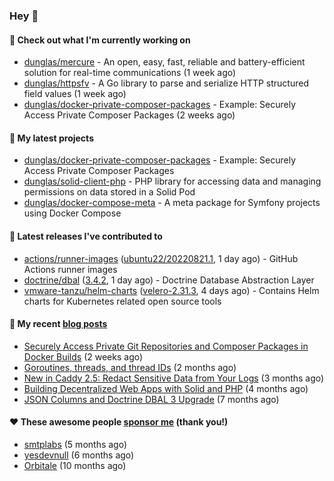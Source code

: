 ### Hey 👋

#### 👷 Check out what I'm currently working on

- [dunglas/mercure](https://github.com/dunglas/mercure) - An open, easy, fast, reliable and battery-efficient solution for real-time communications (1 week ago)
- [dunglas/httpsfv](https://github.com/dunglas/httpsfv) - A Go library to parse and serialize HTTP structured field values (1 week ago)
- [dunglas/docker-private-composer-packages](https://github.com/dunglas/docker-private-composer-packages) - Example: Securely Access Private Composer Packages (2 weeks ago)

#### 🌱 My latest projects

- [dunglas/docker-private-composer-packages](https://github.com/dunglas/docker-private-composer-packages) - Example: Securely Access Private Composer Packages
- [dunglas/solid-client-php](https://github.com/dunglas/solid-client-php) - PHP library for accessing data and managing permissions on data stored in a Solid Pod
- [dunglas/docker-compose-meta](https://github.com/dunglas/docker-compose-meta) - A meta package for Symfony projects using Docker Compose

#### 🔭 Latest releases I've contributed to

- [actions/runner-images](https://github.com/actions/runner-images) ([ubuntu22/20220821.1](https://github.com/actions/runner-images/releases/tag/ubuntu22%2F20220821.1), 1 day ago) - GitHub Actions runner images
- [doctrine/dbal](https://github.com/doctrine/dbal) ([3.4.2](https://github.com/doctrine/dbal/releases/tag/3.4.2), 1 day ago) - Doctrine Database Abstraction Layer
- [vmware-tanzu/helm-charts](https://github.com/vmware-tanzu/helm-charts) ([velero-2.31.3](https://github.com/vmware-tanzu/helm-charts/releases/tag/velero-2.31.3), 4 days ago) - Contains Helm charts for Kubernetes related open source tools

#### 📜 My recent [blog posts](https://dunglas.fr)

- [Securely Access Private Git Repositories and Composer Packages in Docker Builds](https://dunglas.fr/2022/08/securely-access-private-git-repositories-and-composer-packages-in-docker-builds/) (2 weeks ago)
- [Goroutines, threads, and thread IDs](https://dunglas.fr/2022/05/goroutines-threads-and-thread-ids/) (2 months ago)
- [New in Caddy 2.5: Redact Sensitive Data from Your Logs](https://dunglas.fr/2022/04/caddy-logging-security-improvements/) (3 months ago)
- [Building Decentralized Web Apps with Solid and PHP](https://dunglas.fr/2022/04/building-decentralized-web-apps-with-solid-and-php/) (4 months ago)
- [JSON Columns and Doctrine DBAL 3 Upgrade](https://dunglas.fr/2022/01/json-columns-and-doctrine-dbal-3-upgrade/) (7 months ago)

#### ❤️ These awesome people [sponsor me](https://github.com/sponsors/dunglas) (thank you!)

- [smtplabs](https://github.com/smtplabs) (5 months ago)
- [yesdevnull](https://github.com/yesdevnull) (6 months ago)
- [Orbitale](https://github.com/Orbitale) (10 months ago)

